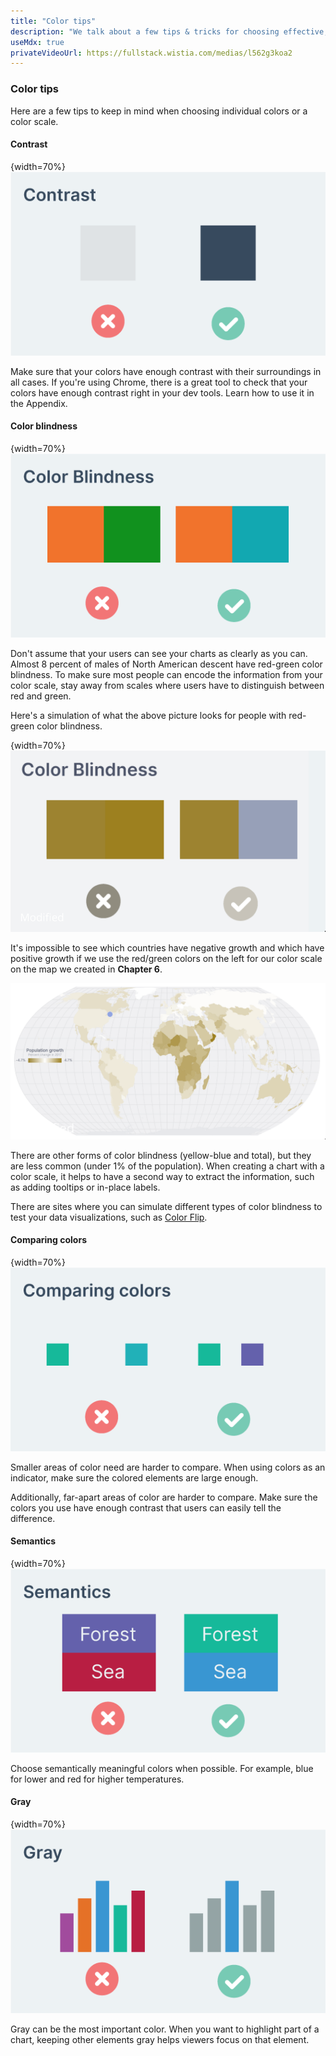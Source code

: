 ```yaml
---
title: "Color tips"
description: "We talk about a few tips & tricks for choosing effective, accessible colors for our data visualizations."
useMdx: true
privateVideoUrl: https://fullstack.wistia.com/medias/l562g3koa2
---
```


### Color tips

Here are a few tips to keep in mind when choosing individual colors or a color scale.

#### Contrast

{width=70%}
![contrast example](./public/images/7-data-visualization-design/tip-contrast.png)

Make sure that your colors have enough contrast with their surroundings in all cases. If you're using Chrome, there is a great tool to check that your colors have enough contrast right in your dev tools. Learn how to use it in the Appendix.

#### Color blindness

{width=70%}
![color blindness example](./public/images/7-data-visualization-design/tip-color-blindness.png)

 Don't assume that your users can see your charts as clearly as you can. Almost 8 percent of males of North American descent have red-green color blindness. To make sure most people can encode the information from your color scale, stay away from scales where users have to distinguish between red and green.

 Here's a simulation of what the above picture looks for people with red-green color blindness.

{width=70%}
![color blindness simulation example](./public/images/7-data-visualization-design/tip-contrast-simulated.png)

It's impossible to see which countries have negative growth and which have positive growth if we use the red/green colors on the left for our color scale on the map we created in **Chapter 6**.

![color blindness simulation map](./public/images/7-data-visualization-design/tip-color-blind-map.png)

There are other forms of color blindness (yellow-blue and total), but they are less common (under 1% of the population). When creating a chart with a color scale, it helps to have a second way to extract the information, such as adding tooltips or in-place labels.

There are sites where you can simulate different types of color blindness to test your data visualizations, such as [Color Flip](https://www.canvasflip.com/color-blind.php).

#### Comparing colors

{width=70%}
![comparing colors example](./public/images/7-data-visualization-design/tip-comparing-colors.png)

Smaller areas of color need are harder to compare. When using colors as an indicator, make sure the colored elements are large enough.

Additionally, far-apart areas of color are harder to compare. Make sure the colors you use have enough contrast that users can easily tell the difference.

#### Semantics

{width=70%}
![semantics example](./public/images/7-data-visualization-design/tip-semantics.png)

Choose semantically meaningful colors when possible. For example, blue for lower and red for higher temperatures.

#### Gray

{width=70%}
![gray example](./public/images/7-data-visualization-design/tip-gray.png)

Gray can be the most important color. When you want to highlight part of a chart, keeping other elements gray helps viewers focus on that element.
